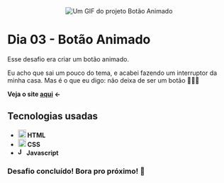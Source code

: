 <div align="center">
    <img src="https://user-images.githubusercontent.com/79858234/195693264-565bc252-3bff-4252-9c83-49203d5f2136.gif" alt="Um GIF do projeto Botão Animado" />
</div>

# Dia 03 - Botão Animado

Esse desafio era criar um botão animado.

Eu acho que sai um pouco do tema, e acabei fazendo um interruptor da minha casa. Mas é o que eu digo: não deixa de ser um botão 🤷🏻‍♂️

<strong>Veja o site <a href="https://poveii-twentyonedayscoding.netlify.app/dia%2003%20-%20bot%C3%A3o%20animado/">aqui</a> ←<strong>

## Tecnologias usadas

- <strong>
    <img src="https://cdn.jsdelivr.net/gh/devicons/devicon/icons/html5/html5-original.svg" alt="HTML5 Icon" style="width: 18px;" /> 
      HTML
  </strong>
- <strong>
    <img src="https://cdn.jsdelivr.net/gh/devicons/devicon/icons/css3/css3-original.svg" alt="CSS3 Icon" style="width: 18px;" /> 
      CSS
  </strong>
- <strong>
     <img src="https://cdn.jsdelivr.net/gh/devicons/devicon/icons/javascript/javascript-original.svg" alt="Javascript Icon" style="width: 16px;" /> 
      Javascript
  </strong>

### Desafio concluído! Bora pro próximo! 🚀
